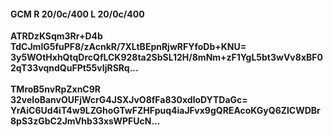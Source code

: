 #### GCM R 20/0c/400 L 20/0c/400
**ATRDzKSqm3Rr+D4b**<br/>**TdCJmlG5fuPF8/zAcnkR/7XLtBEpnRjwRFYfoDb+KNU=**<br/>**3y5WOtHxhQtqDrcQfLCK928ta2SbSL12H/8mNm+zF1YgL5bt3wVv8xBF02qT33vqndQuFPt55vIjRSRq...**<br/><br/>
**TMroB5nvRpZxnC9R**<br/>**32veloBanvOUFjWcrG4JSXJvO8fFa830xdloDYTDaGc=**<br/>**YrAiC6Ud4iT4w9LZGhoGTwFZHFpuq4iaJFvx9gQREAcoKGyQ6ZlCWDBr8pS3zGbC2JmVhb33xsWPFUcN...**
